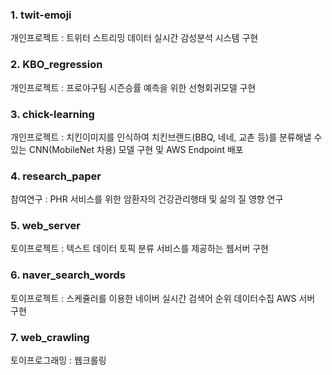 ﻿### 1. twit-emoji

개인프로젝트 : 트위터 스트리밍 데이터 실시간 감성분석 시스템 구현


### 2. KBO_regression

개인프로젝트 : 프로야구팀 시즌승률 예측을 위한 선형회귀모델 구현


### 3. chick-learning

개인프로젝트 : 치킨이미지를 인식하여 치킨브랜드(BBQ, 네네, 교촌 등)를 분류해낼 수 있는 CNN(MobileNet 차용) 모델 구현 및 AWS Endpoint 배포

### 4. research_paper

참여연구 : PHR 서비스를 위한 암환자의 건강관리행태 및 삶의 질 영향 연구


### 5. web_server

토이프로젝트 : 텍스트 데이터 토픽 분류 서비스를 제공하는 웹서버 구현


### 6. naver_search_words

토이프로젝트 : 스케쥴러를 이용한 네이버 실시간 검색어 순위 데이터수집 AWS 서버 구현


### 7. web_crawling

토이프로그래밍 : 웹크롤링
